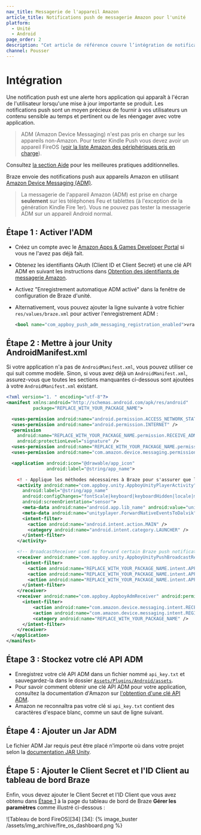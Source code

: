 ```yaml
---
nav_title: Messagerie de l'appareil Amazon
article_title: Notifications push de messagerie Amazon pour l'unité
platform:
  - Unité
  - Android
page_order: 2
description: "Cet article de référence couvre l’intégration de notification push Amazon Android pour la plate-forme Unity."
channel: Pousser
---
```


# Intégration

Une notification push est une alerte hors application qui apparaît à l'écran de l'utilisateur lorsqu'une mise à jour importante se produit. Les notifications push sont un moyen précieux de fournir à vos utilisateurs un contenu sensible au temps et pertinent ou de les réengager avec votre application.

> ADM (Amazon Device Messaging) n'est pas pris en charge sur les appareils non-Amazon. Pour tester Kindle Push vous devez avoir un appareil FireOS ([voir la liste Amazon des périphériques pris en charge][32]).

Consultez [la section Aide][8] pour les meilleures pratiques additionnelles.

Braze envoie des notifications push aux appareils Amazon en utilisant [Amazon Device Messaging (ADM)][14].

> La messagerie de l'appareil Amazon (ADM) est prise en charge __seulement__ sur les téléphones Feu et tablettes (à l'exception de la génération Kindle Fire 1er). Vous ne pouvez pas tester la messagerie ADM sur un appareil Android normal.

## Étape 1 : Activer l'ADM

- Créez un compte avec le [Amazon Apps & Games Developer Portal][10] si vous ne l'avez pas déjà fait.
- Obtenez les identifiants OAuth (Client ID et Client Secret) et une clé API ADM en suivant les instructions dans [Obtention des identifiants de messagerie Amazon][11].
- Activez "Enregistrement automatique ADM activé" dans la fenêtre de configuration de Braze d'unité.
- Alternativement, vous pouvez ajouter la ligne suivante à votre fichier `res/values/braze.xml` pour activer l'enregistrement ADM :

  ```xml
  <bool name="com_appboy_push_adm_messaging_registration_enabled">vrai</bool>
  ```

## Étape 2 : Mettre à jour Unity AndroidManifest.xml

Si votre application n'a pas de `AndroidManifest.xml`, vous pouvez utiliser ce qui suit comme modèle. Sinon, si vous avez déjà un `AndroidManifest.xml`, assurez-vous que toutes les sections manquantes ci-dessous sont ajoutées à votre `AndroidManifest.xml` existant.

```xml
<?xml version="1. " encoding="utf-8"?>
<manifest xmlns:android="http://schemas.android.com/apk/res/android"
          package="REPLACE_WITH_YOUR_PACKAGE_NAME">

  <uses-permission android:name="android.permission.ACCESS_NETWORK_STATE" />
  <uses-permission android:name="android.permission.INTERNET" />
  <permission
    android:name="REPLACE_WITH_YOUR_PACKAGE_NAME.permission.RECEIVE_ADM_MESSAGE"
    android:protectionLevel="signature" />
  <uses-permission android:name="REPLACE_WITH_YOUR_PACKAGE_NAME.permission.RECEIVE_ADM_MESSAGE" />
  <uses-permission android:name="com.amazon.device.messaging.permission.RECEIVE" />

  <application android:icon="@drawable/app_icon" 
               android:label="@string/app_name">

    <! - Applique les méthodes nécessaires à Braze pour s'assurer que les analyses sont collectées et que les notifications push sont transmises correctement à l'application Unity. -->
    <activity android:name="com.appboy.unity.AppboyUnityPlayerActivity" 
      android:label="@string/app_name" 
      android:configChanges="fontScale|keyboard|keyboardHidden|locale|mnc|mcc|navigation|orientation|screenLayout|screenSize|smallestScreenSize|uiMode|touchscreen" 
      android:screenOrientation="sensor">
      <meta-data android:name="android.app.lib_name" android:value="unity" />
      <meta-data android:name="unityplayer.ForwardNativeEventsToDalvik" android:value="true" />
      <intent-filter>
        <action android:name="android.intent.action.MAIN" />
        <category android:name="android.intent.category.LAUNCHER" />
      </intent-filter>
    </activity>

    <!-- BroadcastReceiver used to forward certain Braze push notification events to Unity -->
    <receiver android:name="com.appboy.unity.AppboyUnityPushBroadcastReceiver" android:exported="false" >
      <intent-filter>
        <action android:name="REPLACE_WITH_YOUR_PACKAGE_NAME.intent.APPBOY_PUSH_RECEIVED" />
        <action android:name="REPLACE_WITH_YOUR_PACKAGE_NAME.intent.APPBOY_NOTIFICATION_OPENED" />
        <action android:name="REPLACE_WITH_YOUR_PACKAGE_NAME.intent.APPBOY_PUSH_DELETED" />
      </intent-filter>
    </receiver>
    <receiver android:name="com.appboy.AppboyAdmReceiver" android:permission="com.amazon.device.messaging.permission.SEND">
      <intent-filter>
          <action android:name="com.amazon.device.messaging.intent.RECEIVE" />
          <action android:name="com.amazon.device.messaging.intent.REGISTRATION" />
          <category android:name="REPLACE_WITH_YOUR_PACKAGE_NAME" />
      </intent-filter>
    </receiver>
  </application>
</manifest>
```

## Étape 3 : Stockez votre clé API ADM

- Enregistrez votre clé API ADM dans un fichier nommé `api_key.txt` et sauvegardez-la dans le dossier [`Assets/Plugins/Android/assets`][54].
- Pour savoir comment obtenir une clé API ADM pour votre application, consultez la documentation d'Amazon sur [l'obtention d'une clé API ADM][11].
- Amazon ne reconnaîtra pas votre clé si `api_key.txt` contient des caractères d'espace blanc, comme un saut de ligne suivant.

## Étape 4 : Ajouter un Jar ADM

Le fichier ADM Jar requis peut être placé n'importe où dans votre projet selon la [documentation JAR Unity][53].

## Étape 5 : Ajouter le Client Secret et l'ID Client au tableau de bord Braze

Enfin, vous devez ajouter le Client Secret et l'ID Client que vous avez obtenu dans [Étape 1][2] à la page du tableau de bord de Braze __Gérer les paramètres__ comme illustré ci-dessous :

!\[Tableau de bord FireOS\]\[34\]
[34]: {% image_buster /assets/img_archive/fire_os_dashboard.png %}

[2]: #step-1-enable-adm
[8]: {{site.baseurl}}/developer_guide/platform_integration_guides/android/push_notifications/fireos/troubleshooting/
[10]: https://developer.amazon.com/public
[11]: https://developer.amazon.com/public/apis/engage/device-messaging/tech-docs/02-obtaining-adm-credentials
[11]: https://developer.amazon.com/public/apis/engage/device-messaging/tech-docs/02-obtaining-adm-credentials
[14]: https://developer.amazon.com/public/apis/engage/device-messaging
[32]: https://developer.amazon.com/appsandservices/apis/engage/device-messaging/tech-docs/04-integrating-your-app-with-adm
[53]: https://docs.unity3d.com/Manual/AndroidJARPlugins.html
[54]: https://docs.unity3d.com/Manual/AndroidAARPlugins.html
